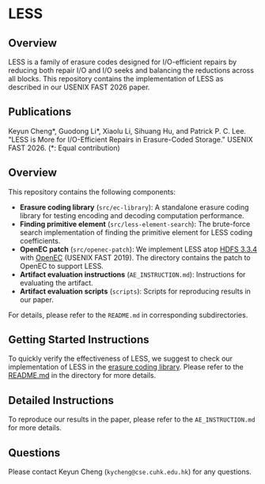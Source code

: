# LESS

## Overview

LESS is a family of erasure codes designed for I/O-efficient repairs by
reducing both repair I/O and I/O seeks and balancing the reductions across all
blocks.  This repository contains the implementation of LESS as described in
our USENIX FAST 2026 paper.

## Publications

Keyun Cheng*, Guodong Li*, Xiaolu Li, Sihuang Hu, and Patrick P. C. Lee. 
"LESS is More for I/O-Efficient Repairs in Erasure-Coded Storage."
USENIX FAST 2026. (*: Equal contribution)

## Overview

This repository contains the following components:

* **Erasure coding library** (```src/ec-library```): A standalone erasure coding
  library for testing encoding and decoding computation performance.
* **Finding primitive element** (```src/less-element-search```): The brute-force search implementation of finding the primitive element for LESS
coding coefficients.
* **OpenEC patch** (```src/openec-patch```): We implement LESS atop [HDFS 3.3.4](https://hadoop.apache.org/docs/r3.3.4/)
  with [OpenEC](https://www.usenix.org/conference/fast19/presentation/li)
  (USENIX FAST 2019). The directory contains the patch to OpenEC to support LESS.
* **Artifact evaluation instructions** (```AE_INSTRUCTION.md```): Instructions for evaluating the artifact.
* **Artifact evaluation scripts** (```scripts```): Scripts for reproducing
  results in our paper.

For details, please refer to the ```README.md``` in corresponding
subdirectories.

## Getting Started Instructions

To quickly verify the effectiveness of LESS, we suggest to check our
implementation of LESS in the [erasure coding library](src/ec-library).
Please refer to the [README.md](src/ec-library/README.md) in the directory
for more details.

## Detailed Instructions

To reproduce our results in the paper, please refer to the ```AE_INSTRUCTION.md``` for more details.

## Questions

Please contact Keyun Cheng (```kycheng@cse.cuhk.edu.hk```) for any questions.
